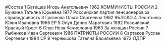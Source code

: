 #Состав
1 Батищев Игорь Анатольевич 1962 КОММУНИСТЫ РОССИИ
2 Бучкина Татьяна Юрьевна 1977 Российская партия пенсионеров за справедливость
3 Грязнова Ольга Сергеевна 1982 ЯБЛОКО
4 Леонтьева Юлия Ивановна 1966 ЕР
5 Опул Денис Маратович 1992 Российский Красный Крест
6 Опул Неля Кечиоловна 1963 За женщин России
7 Рыбников Иван Сергеевич 1986 ПАТРИОТЫ РОССИИ
8 Сартаков Руслан Сергеевич 1984 СР
9 Чернышова Татьяна Васильевна 1972 ЛДПР
